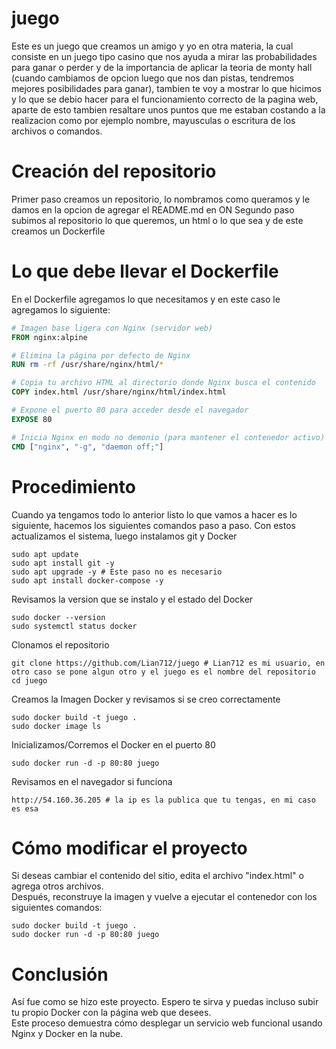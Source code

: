 # juego
Este es un juego que creamos un amigo y yo en otra materia, la cual consiste en un juego tipo casino que nos ayuda a mirar las probabilidades para ganar o perder y de la importancia de aplicar la teoria de monty hall (cuando cambiamos de opcion luego que nos dan pistas, tendremos mejores posibilidades para ganar), tambien te voy a mostrar lo que hicimos y lo que se debio hacer para el funcionamiento correcto de la pagina web, aparte de esto tambien resaltare unos puntos que me estaban costando a la realizacion como por ejemplo nombre, mayusculas o escritura de los archivos o comandos.
# Creación del repositorio
Primer paso creamos un repositorio, lo nombramos como queramos y le damos en la opcion de agregar el README.md en ON
Segundo paso subimos al repositorio lo que queremos, un html o lo que sea y de este creamos un Dockerfile
# Lo que debe llevar el Dockerfile
En el Dockerfile agregamos lo que necesitamos y en este caso le agregamos lo siguiente:
```Dockerfile
# Imagen base ligera con Nginx (servidor web)
FROM nginx:alpine

# Elimina la página por defecto de Nginx
RUN rm -rf /usr/share/nginx/html/*

# Copia tu archivo HTML al directorio donde Nginx busca el contenido
COPY index.html /usr/share/nginx/html/index.html

# Expone el puerto 80 para acceder desde el navegador
EXPOSE 80

# Inicia Nginx en modo no demonio (para mantener el contenedor activo)
CMD ["nginx", "-g", "daemon off;"]
```
# Procedimiento
Cuando ya tengamos todo lo anterior listo lo que vamos a hacer es lo siguiente, hacemos los siguientes comandos paso a paso.
Con estos actualizamos el sistema, luego instalamos git y Docker
```
sudo apt update
sudo apt install git -y
sudo apt upgrade -y # Este paso no es necesario
sudo apt install docker-compose -y
```
Revisamos la version que se instalo y el estado del Docker
```
sudo docker --version
sudo systemctl status docker
```
Clonamos el repositorio
```
git clone https://github.com/Lian712/juego # Lian712 es mi usuario, en otro caso se pone algun otro y el juego es el nombre del repositorio
cd juego
```
Creamos la Imagen Docker y revisamos si se creo correctamente
```
sudo docker build -t juego .
sudo docker image ls
```
Inicializamos/Corremos el Docker en el puerto 80
```
sudo docker run -d -p 80:80 juego
```
Revisamos en el navegador si funciona
```
http://54.160.36.205 # la ip es la publica que tu tengas, en mi caso es esa
```
# Cómo modificar el proyecto
Si deseas cambiar el contenido del sitio, edita el archivo "index.html" o agrega otros archivos.  
Después, reconstruye la imagen y vuelve a ejecutar el contenedor con los siguientes comandos:
```
sudo docker build -t juego .
sudo docker run -d -p 80:80 juego
```

# Conclusión
Así fue como se hizo este proyecto. Espero te sirva y puedas incluso subir tu propio Docker con la página web que desees.  
Este proceso demuestra cómo desplegar un servicio web funcional usando Nginx y Docker en la nube.




